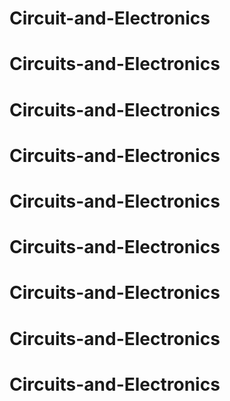 # Circuit-and-Electronics
# Circuits-and-Electronics
# Circuits-and-Electronics
# Circuits-and-Electronics
# Circuits-and-Electronics
# Circuits-and-Electronics
# Circuits-and-Electronics
# Circuits-and-Electronics
# Circuits-and-Electronics
